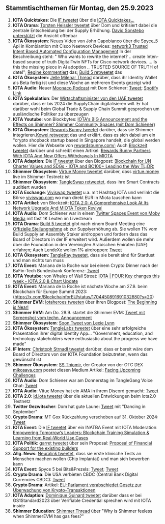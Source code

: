 ## Stammtischthemen für Montag, den 25.9.2023

1. **IOTA Quicktakes**: Die [IF tweetet](https://x.com/iota/status/1703725399673319822?s=20) über die [IOTA Quicktakes...]()
2. **IOTA Drama**: [Torsten Heissler tweetet](https://x.com/theissler/status/1703846055157072136?s=20) über Dom und kritisiert dabei die zentrale Entscheidung bei der Supply Erhöhung. [David Sonstebo unterstützt](https://x.com/DavidSonstebo/status/1703850069638652203?s=20) die Ansicht offenbar
3. **IOTA Ökosystem**: Neues Video von John Capobianco über die Spyce_5 Api in Kombiantion mit Cisco Neetwork Devices: [network3 Trusted Intent Based Automated Configuration Management](https://youtu.be/_ZAQyQyuUn4?si=SzLnz83hilvdwaep) In der Beschreibung steht: " Who wants to rewrite the internet? .. create Inten-based source of truth DigitalTwin NFTs for Cisco network devices. ... Is this the missing piece in Ai adoption .. TRUSTED SOURCE OF TRUTH of date!"; [Regine kommentiert](https://x.com/Energine/status/1704025979587371387?s=20) das; [Build 5 retweetet](https://x.com/build5tech/status/1702420578358165685?s=20) das
4. **IOTA Ökosystem**: [Jelle Milenar Thread](https://x.com/JelleFm/status/1704041131615383878?s=20) darüber, dass ihr Identity Wallet als Beta fertig ist und diese Woche an mehreren Events gezeigt wird
5. **IOTA Audio**: Neuer [Moonaco Podcast](https://x.com/MoonacoPodcast) mit Dom Schiener: [Tweet](https://x.com/MoonacoPodcast/status/1703814265767956808?s=20); [Spotify Link](https://spotify.link/qkI25S8ncDb)
6. **IOTA Spekulation**: Der [Wirtschaftsminister von den UAE tweetet](https://x.com/ThaniAlZeyoudi/status/1704051108421775853?s=20) darüber, dass er bis 2024 die SupplyChain digitalisieren will. Er hat darüber wohl beim Global Trade & Supply Chain Summit gesprochen um ausländische Politiker zu überzeugen
7. **IOTA Youtube**: von Blockbytes: [IOTA's BIG Announcement and the Effects on Shimmer? Shimmer Community Spaces (mit Dom Schiener)](https://www.youtube.com/watch?v=2TGF0CNH_g0)
8. **IOTA Ökosystem**: [Rewards Bunny tweetet](https://x.com/rewardsbunny/status/1704106318141988939?s=20) darüber, dass sie Shimmer integrieren.[Kowei retweetet](https://x.com/kowei1995/status/1704107354483216412?s=20) das und erklärt, dass es sich dabei um ein "crypto shopback startup based in Singapore handelt, die global werden wollen. Hier die Webseite von [rewardsbunny.com/](https://rewardsbunny.com/); Auch [Blockzeit tweetet](https://x.com/BlockzeitE/status/1704126444899897698?s=20) darüber und schreibt einen Artikel: [Rewards Bunny Partners With IOTA And Now Offers Withdrawals In MIOTA](https://blockzeit.com/rewards-bunny-partners-with-iota-and-now-offers-withdrawals-in-miota/)
9. **IOTA Adaption**: Die [IF tweetet](https://x.com/iota/status/1704118150571160045?s=20) über den Blogpost: [Blockchain for UN Charter Values and SDGs - IOTA and BC100+ Leading the Way TL;DR:](https://blog.iota.org/blockchain-un-charter-values-sdgs/)
10. **Shimmer Ökosystem**: [Virtue Money tweetet](https://x.com/Virtue_Money/status/1703780697133941144?s=20) darüber, dass [virtue.money](https://virtue.money/) live im Shimmer Testnetz ist
11. **Shimmer Ökosystem**: [TangleSwap retweetet](https://x.com/zokyo_io/status/1703794353247014930?s=20), dass ihre Smart Contracts auditiert wurden
12. **IOTA Exchange**: [Viviswap tweetet](https://x.com/viviswapcom/status/1704134122439127234?s=20) u.a. mit Hashtag IOTA und verlinkt die Börse [viviswap.com](https://www.viviswap.com/) wo man direkt EUR in Miota tauschen kann
13. **IOTA Artikel**: von Blockzeit: [IOTA 2.0: A Comprehensive Look At Its Network Upgrade And MIOTA Token Revival](https://blockzeit.com/iota-2-0-a-comprehensive-look-at-its-network-upgrade-and-miota-revival/)
14. **IOTA Audio**: Dom Schiener war in einem [Twitter Spaces Event von Moby Media](https://x.com/mobymedia/status/1703951137542484119?s=20) mit fast 1K Leuten im Livestream
15. **IOTA Drama**: [Build 5 tweetet](https://x.com/build5tech/status/1704227579694383126?s=20) gibt nach einem Board Meeting eine [Offizielle Stellungnahme](https://github.com/build-5/association/blob/main/board%20meetings/20230919.md) ab zur Supplyerhöhung ab. Sie wollen 1% vom Build Supply an Assembly Staker airdroppen und fordern dass das Board of Directors in der IF erweitert wird. Außerdem wollen sie mehr über die Foundation in den Vereinigten Arabischen Emiraten (UAE) erfahren; Auch LendeXe wollen 1% airdroppen: [Tweet](https://x.com/LendeXeFinance/status/1704264053671989269?s=20)
16. **IOTA Ökosystem**: [TanglePay tweetet](https://x.com/tanglepaycom/status/1704316909871845540?s=20), dass sie bereit sind für Stardust und man nichts tun muss
17. **IOTA Event**: Mariana de la Roche war bei einem Crypto Dinner nach der BaFin-Tech Bundesbank Konferenz: [Tweet](https://x.com/Marianadlrw/status/1704384360802394155?s=20)
18. **IOTA Youtube**: von Whales of Wall Streat: [IOTA | FOUR Key changes this week - IOTA 2.0 & Chart Update](https://www.youtube.com/watch?v=NAHYfEgeivs)
19. **IOTA Event**: Mariana de la Roche ist nächste Woche am 27.9. beim Blockchain für Europe Summit 2023: (https://x.com/BlockchainforEU/status/1704450891691032880?s=20)
20. **Shimmer EVM**: [Iotaheroes tweeten](https://x.com/IotaHeroes/status/1704486819365298391?s=20) über ihren Blogpost: [The Beginning is Near!](https://www.iotaheroes.com/blog/iotaheroes-await)
21. **Shimmer EVM**: Am Do. 28.9. startet die Shimmer EVM: [Tweet mit Screenshot vom techn. Announcement](https://x.com/GM__INV/status/1704494108637647264?s=20)
22. **Shimmer Ökosystem**: [Soon Tweet von Lexie Lynn](https://x.com/lexienft/status/1704516813105602848?s=20)
23. **IOTA Ökosystem**: [TangleLabs tweetet](https://x.com/Tangle_Labs/status/1704592234035708399?s=20) über eine sehr erfolgreiche Präsentation ihrer digital Identity App... "Government, education, and technology stakeholders were enthusiastic about the progress we have made"
24. **IF Intern**: [Christoph Strnadl tweetet](https://x.com/archimate/status/1704582924882919492?s=20) darüber, dass er bereit wäre dem Board of Directors von der IOTA Foundation beizutreten, wenn das gewünscht ist
25. **Shimmer Ökosystem**: [SS Thiomir](https://x.com/tihomir619/status/1704523550952943734?s=20), der Creator von der OTC DEX [mikosava.com](https://mikosava.com/) postet diesen Medium Artikel: [Facing Upcoming Challenges](https://medium.com/@mikosava/facing-upcoming-challenges-72e1d0d70bc4)
26. **IOTA Audio**: Dom Schiener war am Donnerstag im TangleGang Voice Chat: [Tweet](https://x.com/GangTangleTalk/status/1704747428857983095?s=20)
27. **IOTA Audio**: Vitue Money hat ein AMA in ihrem Discord gemacht: [Tweet](https://x.com/Virtue_Money/status/1703802469355028786?s=20)
28. **IOTA 2.0**: [id.iota tweetet](https://x.com/id_iota/status/1704752396386341029?s=20) über die aktuellen Entwickungen beim iota2.0 Testnetz
29. **Twitter Gezwitscher**: Dom hat gute Laune: [Tweet](https://x.com/DomSchiener/status/1704755024486699379?s=20) mit "Dancing in September"
30. **Crypto Drama**: MT Gox Rückzahlung verschoben auf 31. Oktober 2024: [Tweet](https://x.com/TheRobynHD/status/1704757719708700906?s=20)
31. **IOTA Event**: Die [IF tweetet](https://x.com/iota/status/1704780751168774613?s=20) über ein INATBA Event mit IOTA Moderation: [Empowering Tomorrow’s Leaders: Blockchain Training Simulation & Learning from Real-World Use Cases](https://inatba.org/events/empowering-tomorrows-leaders/)
32. **IOTA Politik**: [garret tweetet](https://x.com/GarrettBullish/status/1704780303712334154?s=20) über sein Proposal: [Proposal of Financial Support for the existing builders](https://govern.iota.org/t/discussion-proposal-to-financially-empower-existing-builders-for-a-flourishing-iota-ecosystem/1669)
33. **Allg. News**: [Neuralink tweetet](https://x.com/neuralink/status/1704189132530974954?s=20), dass sie erste klinische Tests an Menschen machen wollen (Chip Implantat) und man sich bewerben kann
34. **IOTA Event**: Spyce 5 bei Bits&Prezels: [Tweet](https://x.com/Energine/status/1704781227398488331?s=20); [Tweet](https://x.com/HolgerKoether/status/1704786984906969596?s=20)
35. **Crypto Drama**: Die USA verbieten CBDC (Central Bank Digital Currencies CBDC): [Tweet](https://x.com/BTC_Archive/status/1704788347485360258?s=20)
36. **Crypto Drama**: Artikel: [EU-Parlament verabschiedet Gesetz zur Überwachung von Krypto-Transaktionen](https://www.blocktrainer.de/eu-parlament-dac8/)
37. **IOTA Adaption**: [Dominique Guinard tweetet](https://x.com/domguinard/status/1704801118268653856?s=20) darüber dass er bei GS1Standard2023 über Verifiable Credential sprechen wird mit IOTA inside
38. **Shimmer Education**: [Shimmer Thread](https://x.com/shimmernet/status/1704842926151331992?s=20) über "Why is Shimmer feeless when ShimmerEVM has gas fees?"

